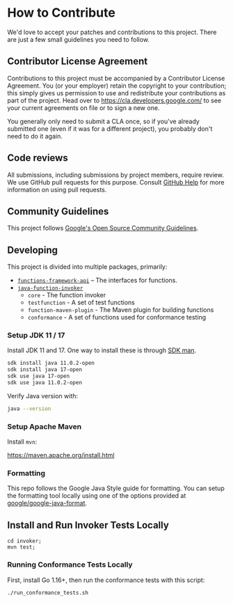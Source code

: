 # How to Contribute

We'd love to accept your patches and contributions to this project. There are
just a few small guidelines you need to follow.

## Contributor License Agreement

Contributions to this project must be accompanied by a Contributor License
Agreement. You (or your employer) retain the copyright to your contribution;
this simply gives us permission to use and redistribute your contributions as
part of the project. Head over to <https://cla.developers.google.com/> to see
your current agreements on file or to sign a new one.

You generally only need to submit a CLA once, so if you've already submitted one
(even if it was for a different project), you probably don't need to do it
again.

## Code reviews

All submissions, including submissions by project members, require review. We
use GitHub pull requests for this purpose. Consult
[GitHub Help](https://help.github.com/articles/about-pull-requests/) for more
information on using pull requests.

## Community Guidelines

This project follows [Google's Open Source Community
Guidelines](https://opensource.google.com/conduct/).

## Developing

This project is divided into multiple packages, primarily:

- [`functions-framework-api`](./functions-framework-api) – The interfaces for functions.
- [`java-function-invoker`](./invoker)
  - `core` - The function invoker
  - `testfunction` - A set of test functions
  - `function-maven-plugin` - The Maven plugin for building functions
  - `conformance` - A set of functions used for conformance testing

### Setup JDK 11 / 17

Install JDK 11 and 17. One way to install these is through [SDK man](https://sdkman.io/).

```sh
sdk install java 11.0.2-open
sdk install java 17-open
sdk use java 17-open
sdk use java 11.0.2-open
```

Verify Java version with:

```sh
java --version
```

### Setup Apache Maven

Install `mvn`:

https://maven.apache.org/install.html

### Formatting
This repo follows the Google Java Style guide for formatting. You can setup the
formatting tool locally using one of the options provided at
[google/google-java-format](https://github.com/google/google-java-format#google-java-format).

## Install and Run Invoker Tests Locally

```
cd invoker;
mvn test;
```

### Running Conformance Tests Locally

First, install Go 1.16+, then run the conformance tests with this script:

```
./run_conformance_tests.sh
```
